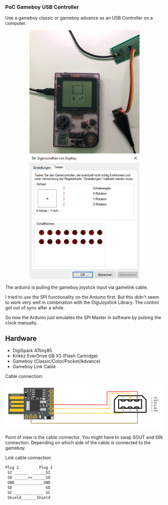 ### PoC Gameboy USB Controller

Use a gameboy classic or gameboy advance as an USB Controller on a computer.

<p align="center">
<img src="https://github.com/sanderzegers/gb_controller/blob/main/images/gameboy_pocket.png" alt="Gameboy Pocket connected to Attiny85" width="350">
<img src="https://github.com/sanderzegers/gb_controller/blob/main/images/Animation.gif" alt="Windows Gamepad" width="350">
</p>


The arduino is pulling the gameboy joystick input via gamelink cable.

I tried to use the SPI functionality on the Arduino first. 
But this didn't seem to work very well in combination with the DigiJoystick Library. 
The control got out of sync after a while.

So now the Arduino just emulates the SPI Master in software by pulsing the clock manually.



## Hardware

- DigiSpark ATtiny85
- Krikkz EverDrive GB X3 (Flash Cartridge)
- Gameboy (Classic/Color/Pocket/Advance)
- Gameboy Link Cable

Cable connection:

<p align="center">
<img src="https://github.com/sanderzegers/gb_controller/blob/main/images/connections.png" alt="Windows Gamepad">
</p>


Point of view is the cable connector.
You might have to swap SOUT and SIN connection. Depending on which side of the cable is connected to the gameboy.


Link cable connection

```
Plug 1         Plug 2  
 SI ______  ______SI  
 SO ______><______SO  
 GND_____________GND  
 SD               SD  
 SC _____________ SC  
 Shield_______Shield  
```


